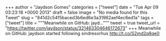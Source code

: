 
+++
author = "Jaydson Gomes"
categories = ["tweet"]
date = "Tue Apr 09 03:23:18 +0000 2013"
draft = false
image = "No media found for this Tweet"
slug = "841d2c54f5baced3b6ed6e3a31962aef4ec6ed1a"
tags = ["tweet"]
title = """Meanwhile on GitHub: jayd..."""
tweet = true
tweet_url = "https://twitter.com/jaydson/status/321463304646172673"
+++
Meanwhile on GitHub: jaydson started following sindresorhus http://t.co/S2md2q8qe0
